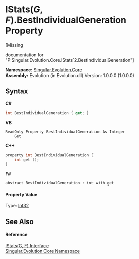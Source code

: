 # IStats(*G*, *F*).BestIndividualGeneration Property 
 

\[Missing <summary> documentation for "P:Singular.Evolution.Core.IStats`2.BestIndividualGeneration"\]

**Namespace:**&nbsp;<a href="7a43d210-bf66-e44d-0f97-e9e0fe26b1b8">Singular.Evolution.Core</a><br />**Assembly:**&nbsp;Evolution (in Evolution.dll) Version: 1.0.0.0 (1.0.0.0)

## Syntax

**C#**<br />
``` C#
int BestIndividualGeneration { get; }
```

**VB**<br />
``` VB
ReadOnly Property BestIndividualGeneration As Integer
	Get
```

**C++**<br />
``` C++
property int BestIndividualGeneration {
	int get ();
}
```

**F#**<br />
``` F#
abstract BestIndividualGeneration : int with get

```


#### Property Value
Type: <a href="http://msdn2.microsoft.com/en-us/library/td2s409d" target="_blank">Int32</a>

## See Also


#### Reference
<a href="b69bf5a6-967a-3b3b-09c1-85649488a391">IStats(G, F) Interface</a><br /><a href="7a43d210-bf66-e44d-0f97-e9e0fe26b1b8">Singular.Evolution.Core Namespace</a><br />